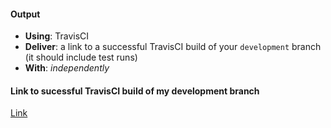 #### Output
- **Using**: TravisCI
- **Deliver**: a link to a successful TravisCI build of your `development` branch (it should include test runs)
- **With**: *independently*

#### Link to sucessful TravisCI build of my development branch
[Link](https://travis-ci.org/andela-jomadoye/Inverted-index-repo)